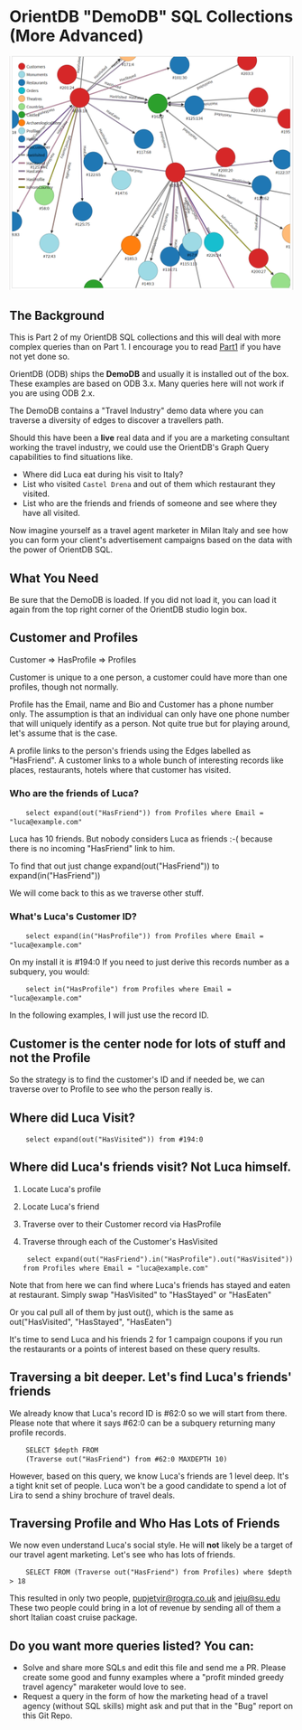# OrientDB "DemoDB" SQL Collections (More Advanced)

![Demo Schema Example](https://github.com/imanabu/OrientDbSQLExamples/blob/master/demoDB.png)

## The Background

This is Part 2 of my OrientDB SQL collections and this will deal with more complex
queries than on Part 1. I encourage you to read [Part1](./README.md) if you have not yet
done so.

OrientDB (ODB) ships the **DemoDB** and usually it is installed out of the
box. These examples are based on ODB 3.x. Many queries here will not work if you
are using ODB 2.x.

The DemoDB contains a "Travel Industry" demo data where you can traverse a
diversity of edges to discover a travellers path. 

Should this have been a **live** real data and if you are a marketing consultant
working the travel industry, we could use the OrientDB's Graph Query capabilities to
find situations like.

* Where did Luca eat during his visit to Italy?
* List who visited `Castel Drena` and out of them which restaurant they
  visited.
* List who are the friends and friends of someone and see where they have all visited.

Now imagine yourself as a travel agent marketer in Milan Italy and see how you can form
your client's advertisement campaigns based on the data with the power of OrientDB SQL.

## What You Need

Be sure that the DemoDB is loaded. If you did not load it, you can load it
again from the top right corner of the OrientDB studio login box.

## Customer and Profiles

Customer => HasProfile => Profiles

Customer is unique to a one person, a customer could have more than one profiles, though not normally.

Profile has the Email, name and Bio and Customer has a phone number only. The assumption is that
an individual can only have one phone number that will uniquely identify as a person. Not quite
true but for playing around, let's assume that is the case. 

A profile links to the person's friends using the Edges labelled as "HasFriend". 
A customer links to a whole bunch of interesting records like places, restaurants, hotels where that
customer has visited. 

### Who are the friends of Luca?

        select expand(out("HasFriend")) from Profiles where Email = "luca@example.com"

Luca has 10 friends. But nobody considers Luca as friends :-( because there is no incoming "HasFriend" link to him.

To find that out just change  expand(out("HasFriend")) to  expand(in("HasFriend"))

We will come back to this as we traverse other stuff.

### What's Luca's Customer ID?

        select expand(in("HasProfile")) from Profiles where Email = "luca@example.com"

On my install it is #194:0 If you need to just derive this records number as a subquery, you would:

        select in("HasProfile") from Profiles where Email = "luca@example.com"

In the following examples, I will just use the record ID.

## Customer is the center node for lots of stuff and not the Profile

So the strategy is to find the customer's ID and if needed be, we can
traverse over to Profile to see who the person really is.

## Where did Luca Visit?

        select expand(out("HasVisited")) from #194:0

## Where did Luca's friends visit? Not Luca himself.

1. Locate Luca's profile
2. Locate Luca's friend
3. Traverse over to their Customer record via HasProfile
4. Traverse through each of the Customer's HasVisited

        select expand(out("HasFriend").in("HasProfile").out("HasVisited")) from Profiles where Email = "luca@example.com"

Note that from here we can find where Luca's friends has stayed and eaten at restaurant. Simply swap
"HasVisited" to "HasStayed" or "HasEaten"

Or you cal pull all of them by just out(), which is the same as out("HasVisited", "HasStayed", "HasEaten")

It's time to send Luca and his friends 2 for 1 campaign coupons if you run the restaurants or a points of interest based on these query results.

## Traversing a bit deeper. Let's find Luca's friends' friends 

We already know that Luca's record ID is #62:0 so we will start from there. Please note that where
it says #62:0 can be a subquery returning many profile records. 

        SELECT $depth FROM
        (Traverse out("HasFriend") from #62:0 MAXDEPTH 10)
       

However, based on this query, we know Luca's friends are 1 level deep. It's a tight knit set of people.
Luca won't be a good candidate to spend a lot of Lira to send a shiny brochure of travel deals.

## Traversing Profile and Who Has Lots of Friends

We now even understand Luca's social style. He will **not** likely be a target of our travel agent 
marketing. Let's see who has lots of friends. 

        SELECT FROM (Traverse out("HasFriend") from Profiles) where $depth > 18

This resulted in only two people, pupjetvir@rogra.co.uk and jeju@su.edu These two people could bring in
a lot of revenue by sending all of them a short Italian coast cruise package.

## Do you want more queries listed? You can:

* Solve and share more SQLs and edit this file and send me a PR. Please create some good and funny examples
  where a "profit minded greedy travel agency" maraketer would love to see.
* Request a query in the form of how the marketing head of a travel agency (without SQL skills) might
  ask and put that in the "Bug" report on this Git Repo.

